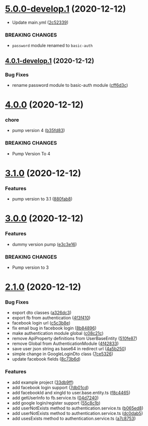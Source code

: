 # [5.0.0-develop.1](https://github.com/emech-en/nestjs-common/compare/v4.0.1-develop.1...v5.0.0-develop.1) (2020-12-12)


* Update main.yml ([2c52339](https://github.com/emech-en/nestjs-common/commit/2c523398d8bb98dcba08cb758b01903fbc72644c))


### BREAKING CHANGES

* `password` module renamed to `basic-auth`

## [4.0.1-develop.1](https://github.com/emech-en/nestjs-common/compare/v4.0.0...v4.0.1-develop.1) (2020-12-12)


### Bug Fixes

* rename password module to basic-auth module ([cff6d3c](https://github.com/emech-en/nestjs-common/commit/cff6d3ce607b3685b1323e8e2083a9884bb71638))

# [4.0.0](https://github.com/emech-en/nestjs-common/compare/v3.1.0...v4.0.0) (2020-12-12)


### chore

* pump version 4 ([b35fd83](https://github.com/emech-en/nestjs-common/commit/b35fd835050ddfe54284235cdf1cb8c69dc00168))


### BREAKING CHANGES

* Pump Version To 4

# [3.1.0](https://github.com/emech-en/nestjs-common/compare/v3.0.0...v3.1.0) (2020-12-12)


### Features

* pump version to 3.1 ([880fab8](https://github.com/emech-en/nestjs-common/commit/880fab88ce76f66e05c8dade6114a77f4d8548bb))

# [3.0.0](https://github.com/emech-en/nestjs-common/compare/v2.1.0...v3.0.0) (2020-12-12)


### Features

* dummy version pump ([e3c3e16](https://github.com/emech-en/nestjs-common/commit/e3c3e16b81f8210c25caf5f43be3876b486ff5a8))


### BREAKING CHANGES

* Pump version to 3

# [2.1.0](https://github.com/emech-en/nestjs-common/compare/v2.0.11...v2.1.0) (2020-12-12)


### Bug Fixes

* export dto classes ([a326dc3](https://github.com/emech-en/nestjs-common/commit/a326dc39a2db0dfee16129fb053926f4b58e442f))
* export fb from authentication ([4f3f410](https://github.com/emech-en/nestjs-common/commit/4f3f4101161c2d1e51c07ba524471c8a1c7158e5))
* facebook login url ([c5c3b8e](https://github.com/emech-en/nestjs-common/commit/c5c3b8e46d3a97977aaa7d9d59697da5c1e52a02))
* fix email bug in facebook login ([8b84896](https://github.com/emech-en/nestjs-common/commit/8b848969b6ac30df41b3ee576697c69f84ed60d2))
* make authentication module global ([c08c21c](https://github.com/emech-en/nestjs-common/commit/c08c21c261bd7c327e39033b613ca74790cacf58))
* remove ApiProperty definitions from UserBaseEntity ([510fe87](https://github.com/emech-en/nestjs-common/commit/510fe877a7e4e9fc56ff279c5bdeb49d7b626d8c))
* remove Global from AuthenticationModule ([4f42833](https://github.com/emech-en/nestjs-common/commit/4f428331ae08593b92836a4dbce40caa902000ad))
* save user json string as base64 in redirect url ([4a5b250](https://github.com/emech-en/nestjs-common/commit/4a5b250c2b6b24bb426b9969023f6d5d99be18ac))
* simple change in GoogleLoginDto class ([7ce5326](https://github.com/emech-en/nestjs-common/commit/7ce5326357cbe237328a08af35b2491979352487))
* update facebook fields ([8c73b6d](https://github.com/emech-en/nestjs-common/commit/8c73b6d0dfc67ee3d201ba40ad7c19763c156092))


### Features

* add example project ([33db9ff](https://github.com/emech-en/nestjs-common/commit/33db9ffd002880dd2de1af654a180970fa62cef9))
* add facebook login support ([7db01cd](https://github.com/emech-en/nestjs-common/commit/7db01cd11ffe94dccf671a5f8c3ccbcbb42d7f2d))
* add facebookId and xingId to user.base.entity.ts ([f8c4465](https://github.com/emech-en/nestjs-common/commit/f8c4465af528cbe3f7163de1633452623d34a164))
* add getUserInfo to fb.service.ts ([04d7240](https://github.com/emech-en/nestjs-common/commit/04d72403fcb2b170cac0e18b3a2985422fb8eda5))
* add google login/register support ([55c8c1b](https://github.com/emech-en/nestjs-common/commit/55c8c1bced8d1c82b5955db3f459637831c0bd88))
* add userNotExists method to authentication.service.ts ([b065ed8](https://github.com/emech-en/nestjs-common/commit/b065ed890f061af82c61ea128f4998906de6091e))
* add userNotExists method to authentication.service.ts ([dc0dab5](https://github.com/emech-en/nestjs-common/commit/dc0dab517b4dc48610be97cfdbe3fa9740578db0))
* add usesExists method to authentication.service.ts ([a7c8753](https://github.com/emech-en/nestjs-common/commit/a7c8753e9fe1c77e3a83a8e1d00187b66d2bfdbe))
